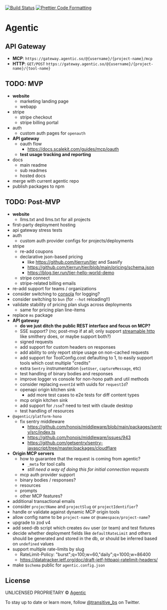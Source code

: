 <p>
  <a href="https://github.com/transitive-bullshit/agentic-platform/actions/workflows/main.yml"><img alt="Build Status" src="https://github.com/transitive-bullshit/agentic-platform/actions/workflows/main.yml/badge.svg" /></a>
  <a href="https://prettier.io"><img alt="Prettier Code Formatting" src="https://img.shields.io/badge/code_style-prettier-brightgreen.svg" /></a>
</p>

# Agentic <!-- omit from toc -->

## API Gateway

- **MCP**: `https://gateway.agentic.so/@{username}/{project-name}/mcp`
- **HTTP**: `GET/POST` `https://gateway.agentic.so/@{username}/{project-name}/{tool-name}`

## TODO: MVP

- **website**
  - marketing landing page
  - webapp
- stripe
  - stripe checkout
  - stripe billing portal
- auth
  - custom auth pages for `openauth`
- **API gateway**
  - oauth flow
    - https://docs.scalekit.com/guides/mcp/oauth
  - **test usage tracking and reporting**
- docs
  - main readme
  - sub readmes
  - hosted docs
- merge with current agentic repo
- publish packages to npm

## TODO: Post-MVP

- **website**
  - llms.txt and llms.txt for all projects
- first-party deployment hosting
- api gateway stress tests
- auth
  - custom auth provider configs for projects/deployments
- stripe
  - re-add coupons
  - declarative json-based pricing
    - like https://github.com/tierrun/tier and Saasify
    - https://github.com/tierrun/tier/blob/main/pricing/schema.json
    - https://blog.tier.run/tier-hello-world-demo
  - stripe connect
  - stripe-related billing emails
- re-add support for teams / organizations
- consider switching to [consola](https://github.com/unjs/consola) for logging?
- consider switching to `bun` (for `--hot` reloading!!)
- validate stability of pricing plan slugs across deployments
  - same for pricing plan line-items
- replace `ms` package
- **API gateway**
  - **do we just ditch the public REST interface and focus on MCP?**
  - SSE support? (no; post-mvp if at all; only support [streamable http](https://modelcontextprotocol.io/specification/2025-03-26/basic/transports#streamable-http) like smithery does, or maybe support both?)
  - signed requests
  - add support for custom headers on responses
  - add ability to only report stripe usage on non-cached requests
  - add support for ToolConfig.cost defaulting to 1, to easily support tools which cost multiple "credits"
  - extra `Sentry` instrumentation (`setUser`, `captureMessage`, etc)
  - test handling of binary bodies and responses
  - improve logger vs console for non-hono path and util methods
  - consider replacing `eventId` with uuids for `requestId`?
  - openapi origin kitchen sink
    - add more test cases to e2e tests for diff content types
  - mcp origin kitchen sink
  - add support for `/sse`? need to test with claude desktop
  - test handling of resources
- `@agentic/platform-hono`
  - fix sentry middleware
    - https://github.com/honojs/middleware/blob/main/packages/sentry/src/index.ts
    - https://github.com/honojs/middleware/issues/943
    - https://github.com/getsentry/sentry-javascript/tree/master/packages/cloudflare
- **Origin MCP servers**
  - how to guarantee that the request is coming from agentic?
    - `_meta` for tool calls
    - _still need a way of doing this for initial connection requests_
  - mcp auth provider support
  - binary bodies / responses?
  - resources
  - prompts
  - other MCP features?
- additional transactional emails
- consider `projectName` and `projectSlug` or `projectIdentifier`?
- handle or validate against dynamic MCP origin tools
- allow config name to be `project-name` or `@namespace/project-name`?
- upgrade to zod v4
- add seed-db script which creates `dev` user (or team) and test fixtures
- decide whether deployment fields like `defaultRateLimit` and others should be generated and stored in the db, or should be inferred based on `undefined` values
- support multiple rate-limits by slug
  - RateLimit-Policy: "burst";q=100;w=60,"daily";q=1000;w=86400
  - https://datatracker.ietf.org/doc/draft-ietf-httpapi-ratelimit-headers/
- make `$schema` public for `agentic.config.json`

## License

UNLICENSED PROPRIETARY © [Agentic](https://x.com/transitive_bs)

To stay up to date or learn more, follow [@transitive_bs](https://x.com/transitive_bs) on Twitter.
